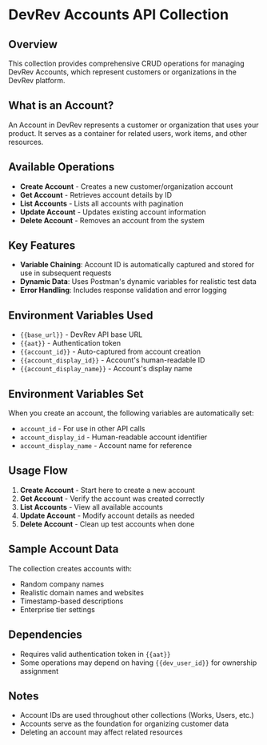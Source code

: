 # DevRev Accounts API Collection

## Overview
This collection provides comprehensive CRUD operations for managing DevRev Accounts, which represent customers or organizations in the DevRev platform.

## What is an Account?
An Account in DevRev represents a customer or organization that uses your product. It serves as a container for related users, work items, and other resources.

## Available Operations
- **Create Account** - Creates a new customer/organization account
- **Get Account** - Retrieves account details by ID  
- **List Accounts** - Lists all accounts with pagination
- **Update Account** - Updates existing account information
- **Delete Account** - Removes an account from the system

## Key Features
- **Variable Chaining**: Account ID is automatically captured and stored for use in subsequent requests
- **Dynamic Data**: Uses Postman's dynamic variables for realistic test data
- **Error Handling**: Includes response validation and error logging

## Environment Variables Used
- `{{base_url}}` - DevRev API base URL
- `{{aat}}` - Authentication token
- `{{account_id}}` - Auto-captured from account creation
- `{{account_display_id}}` - Account's human-readable ID
- `{{account_display_name}}` - Account's display name

## Environment Variables Set
When you create an account, the following variables are automatically set:
- `account_id` - For use in other API calls
- `account_display_id` - Human-readable account identifier
- `account_display_name` - Account name for reference

## Usage Flow
1. **Create Account** - Start here to create a new account
2. **Get Account** - Verify the account was created correctly
3. **List Accounts** - View all available accounts
4. **Update Account** - Modify account details as needed
5. **Delete Account** - Clean up test accounts when done

## Sample Account Data
The collection creates accounts with:
- Random company names
- Realistic domain names and websites
- Timestamp-based descriptions
- Enterprise tier settings

## Dependencies
- Requires valid authentication token in `{{aat}}`
- Some operations may depend on having `{{dev_user_id}}` for ownership assignment

## Notes
- Account IDs are used throughout other collections (Works, Users, etc.)
- Accounts serve as the foundation for organizing customer data
- Deleting an account may affect related resources
